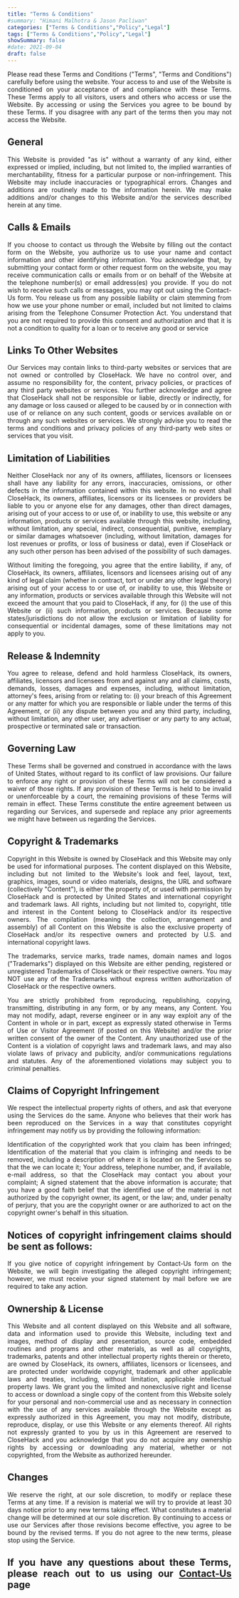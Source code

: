 ```yaml
---
title: "Terms & Conditions"
#summary: "Himani Malhotra & Jason Pacliwan"
categories: ["Terms & Conditions","Policy","Legal"]
tags: ["Terms & Conditions","Policy","Legal"]
showSummary: false
#date: 2021-09-04
draft: false
---
```


<div align="justify">

Please read these Terms and Conditions ("Terms", "Terms and Conditions") carefully before using the website. Your access to and use of the Website is conditioned on your acceptance of and compliance with these Terms. These Terms apply to all visitors, users and others who access or use the Website. By accessing or using the Services you agree to be bound by these Terms. If you disagree with any part of the terms then you may not access the Website.

## General
This Website is provided "as is" without a warranty of any kind, either expressed or implied, including, but not limited to, the implied warranties of merchantability, fitness for a particular purpose or non-infringement. This Website may include inaccuracies or typographical errors. Changes and additions are routinely made to the information herein. We may make additions and/or changes to this Website and/or the services described herein at any time.

## Calls & Emails
If you choose to contact us through the Website by filling out the contact form on the Website, you authorize us to use your name and contact information and other identifying information. You acknowledge that, by submitting your contact form or other request form on the website, you may receive communication calls or emails from or on behalf of the Website at the telephone number(s) or email address(es) you provide. If you do not wish to receive such calls or messages, you may opt out using the Contact-Us form.  You release us from any possible liability or claim stemming from how we use your phone number or email, included but not limited to claims arising from the Telephone Consumer Protection Act. You understand that you are not required to provide this consent and authorization and that it is not a condition to quality for a loan or to receive any good or service

## Links To Other Websites
Our Services may contain links to third-party websites or services that are not owned or controlled by CloseHack. We have no control over, and assume no responsibility for, the content, privacy policies, or practices of any third party websites or services. You further acknowledge and agree that CloseHack shall not be responsible or liable, directly or indirectly, for any damage or loss caused or alleged to be caused by or in connection with use of or reliance on any such content, goods or services available on or through any such websites or services. We strongly advise you to read the terms and conditions and privacy policies of any third-party web sites or services that you visit.

## Limitation of Liabilities
Neither CloseHack nor any of its owners, affiliates, licensors or licensees shall have any liability for any errors, inaccuracies, omissions, or other defects in the information contained within this website. In no event shall CloseHack, its owners, affiliates, licensors or its licensees or providers be liable to you or anyone else for any damages, other than direct damages, arising out of your access to or use of, or inability to use, this website or any information, products or services available through this website, including, without limitation, any special, indirect, consequential, punitive, exemplary or similar damages whatsoever (including, without limitation, damages for lost revenues or profits, or loss of business or data), even if CloseHack or any such other person has been advised of the possibility of such damages.

Without limiting the foregoing, you agree that the entire liability, if any, of CloseHack, its owners, affiliates, licensors and licensees arising out of any kind of legal claim (whether in contract, tort or under any other legal theory) arising out of your access to or use of, or inability to use, this Website or any information, products or services available through this Website will not exceed the amount that you paid to CloseHack, if any, for (i) the use of this Website or (ii) such information, products or services. Because some states/jurisdictions do not allow the exclusion or limitation of liability for consequential or incidental damages, some of these limitations may not apply to you.

## Release & Indemnity
You agree to release, defend and hold harmless CloseHack, its owners, affiliates, licensors and licensees from and against any and all claims, costs, demands, losses, damages and expenses, including, without limitation, attorney's fees, arising from or relating to: (i) your breach of this Agreement or any matter for which you are responsible or liable under the terms of this Agreement, or (ii) any dispute between you and any third party, including, without limitation, any other user, any advertiser or any party to any actual, prospective or terminated sale or transaction.

## Governing Law
These Terms shall be governed and construed in accordance with the laws of United States, without regard to its conflict of law provisions. Our failure to enforce any right or provision of these Terms will not be considered a waiver of those rights. If any provision of these Terms is held to be invalid or unenforceable by a court, the remaining provisions of these Terms will remain in effect. These Terms constitute the entire agreement between us regarding our Services, and supersede and replace any prior agreements we might have between us regarding the Services.

## Copyright & Trademarks
Copyright in this Website is owned by CloseHack and this Website may only be used for informational purposes. The content displayed on this Website, including but not limited to the Website's look and feel, layout, text, graphics, images, sound or video materials, designs, the URL and software (collectively "Content"), is either the property of, or used with permission by CloseHack and is protected by United States and international copyright and trademark laws. All rights, including but not limited to, copyright, title and interest in the Content belong to CloseHack and/or its respective owners. The compilation (meaning the collection, arrangement and assembly) of all Content on this Website is also the exclusive property of CloseHack and/or its respective owners and protected by U.S. and international copyright laws.

The trademarks, service marks, trade names, domain names and logos ("Trademarks") displayed on this Website are either pending, registered or unregistered Trademarks of CloseHack or their respective owners. You may NOT use any of the Trademarks without express written authorization of CloseHack or the respective owners.

You are strictly prohibited from reproducing, republishing, copying, transmitting, distributing in any form, or by any means, any Content. You may not modify, adapt, reverse engineer or in any way exploit any of the Content in whole or in part, except as expressly stated otherwise in Terms of Use or Visitor Agreement (if posted on this Website) and/or the prior written consent of the owner of the Content. Any unauthorized use of the Content is a violation of copyright laws and trademark laws, and may also violate laws of privacy and publicity, and/or communications regulations and statutes. Any of the aforementioned violations may subject you to criminal penalties.

## Claims of Copyright Infringement
We respect the intellectual property rights of others, and ask that everyone using the Services do the same. Anyone who believes that their work has been reproduced on the Services in a way that constitutes copyright infringement may notify us by providing the following information:

Identification of the copyrighted work that you claim has been infringed;
Identification of the material that you claim is infringing and needs to be removed, including a description of where it is located on the Services so that the we can locate it;
Your address, telephone number, and, if available, e-mail address, so that the CloseHack may contact you about your complaint;
A signed statement that the above information is accurate; that you have a good faith belief that the identified use of the material is not authorized by the copyright owner, its agent, or the law; and, under penalty of perjury, that you are the copyright owner or are authorized to act on the copyright owner's behalf in this situation.

## Notices of copyright infringement claims should be sent as follows:
If you give notice of copyright infringement by Contact-Us form on the Website, we will begin investigating the alleged copyright infringement; however, we must receive your signed statement by mail before we are required to take any action. 

## Ownership & License
This Website and all content displayed on this Website and all software, data and information used to provide this Website, including text and images, method of display and presentation, source code, embedded routines and programs and other materials, as well as all copyrights, trademarks, patents and other intellectual property rights therein or thereto, are owned by CloseHack, its owners, affiliates, licensors or licensees, and are protected under worldwide copyright, trademark and other applicable laws and treaties, including, without limitation, applicable intellectual property laws. We grant you the limited and nonexclusive right and license to access or download a single copy of the content from this Website solely for your personal and non-commercial use and as necessary in connection with the use of any services available through the Website except as expressly authorized in this Agreement, you may not modify, distribute, reproduce, display, or use this Website or any elements thereof. All rights not expressly granted to you by us in this Agreement are reserved to CloseHack and you acknowledge that you do not acquire any ownership rights by accessing or downloading any material, whether or not copyrighted, from the Website as authorized hereunder.

## Changes
We reserve the right, at our sole discretion, to modify or replace these Terms at any time. If a revision is material we will try to provide at least 30 days notice prior to any new terms taking effect. What constitutes a material change will be determined at our sole discretion. By continuing to access or use our Services after those revisions become effective, you agree to be bound by the revised terms. If you do not agree to the new terms, please stop using the Service.

## If you have any questions about these Terms, please reach out to us using our [Contact-Us](/contact-us/) page

</div>